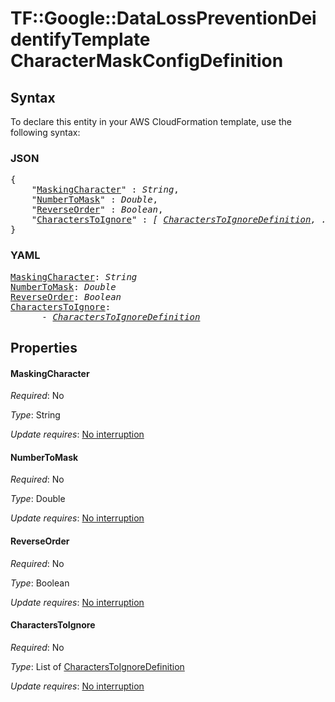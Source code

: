 # TF::Google::DataLossPreventionDeidentifyTemplate CharacterMaskConfigDefinition

## Syntax

To declare this entity in your AWS CloudFormation template, use the following syntax:

### JSON

<pre>
{
    "<a href="#maskingcharacter" title="MaskingCharacter">MaskingCharacter</a>" : <i>String</i>,
    "<a href="#numbertomask" title="NumberToMask">NumberToMask</a>" : <i>Double</i>,
    "<a href="#reverseorder" title="ReverseOrder">ReverseOrder</a>" : <i>Boolean</i>,
    "<a href="#characterstoignore" title="CharactersToIgnore">CharactersToIgnore</a>" : <i>[ <a href="characterstoignoredefinition.md">CharactersToIgnoreDefinition</a>, ... ]</i>
}
</pre>

### YAML

<pre>
<a href="#maskingcharacter" title="MaskingCharacter">MaskingCharacter</a>: <i>String</i>
<a href="#numbertomask" title="NumberToMask">NumberToMask</a>: <i>Double</i>
<a href="#reverseorder" title="ReverseOrder">ReverseOrder</a>: <i>Boolean</i>
<a href="#characterstoignore" title="CharactersToIgnore">CharactersToIgnore</a>: <i>
      - <a href="characterstoignoredefinition.md">CharactersToIgnoreDefinition</a></i>
</pre>

## Properties

#### MaskingCharacter

_Required_: No

_Type_: String

_Update requires_: [No interruption](https://docs.aws.amazon.com/AWSCloudFormation/latest/UserGuide/using-cfn-updating-stacks-update-behaviors.html#update-no-interrupt)

#### NumberToMask

_Required_: No

_Type_: Double

_Update requires_: [No interruption](https://docs.aws.amazon.com/AWSCloudFormation/latest/UserGuide/using-cfn-updating-stacks-update-behaviors.html#update-no-interrupt)

#### ReverseOrder

_Required_: No

_Type_: Boolean

_Update requires_: [No interruption](https://docs.aws.amazon.com/AWSCloudFormation/latest/UserGuide/using-cfn-updating-stacks-update-behaviors.html#update-no-interrupt)

#### CharactersToIgnore

_Required_: No

_Type_: List of <a href="characterstoignoredefinition.md">CharactersToIgnoreDefinition</a>

_Update requires_: [No interruption](https://docs.aws.amazon.com/AWSCloudFormation/latest/UserGuide/using-cfn-updating-stacks-update-behaviors.html#update-no-interrupt)

